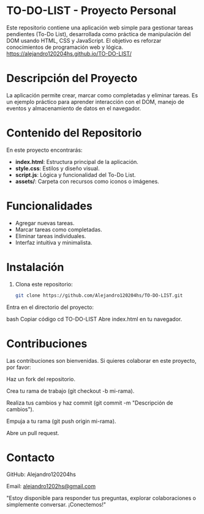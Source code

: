 # TO-DO-LIST - Proyecto Personal

Este repositorio contiene una aplicación web simple para gestionar tareas pendientes (To-Do List), desarrollada como práctica de manipulación del DOM usando HTML, CSS y JavaScript. El objetivo es reforzar conocimientos de programación web y lógica. https://alejandro120204hs.github.io/TO-DO-LIST/

#  Descripción del Proyecto

La aplicación permite crear, marcar como completadas y eliminar tareas. Es un ejemplo práctico para aprender interacción con el DOM, manejo de eventos y almacenamiento de datos en el navegador.

#  Contenido del Repositorio

En este proyecto encontrarás:

- **index.html**: Estructura principal de la aplicación.
- **style.css**: Estilos y diseño visual.
- **script.js**: Lógica y funcionalidad del To-Do List.
- **assets/**: Carpeta con recursos como iconos o imágenes.

#  Funcionalidades

- Agregar nuevas tareas.
- Marcar tareas como completadas.
- Eliminar tareas individuales.
- Interfaz intuitiva y minimalista.

#  Instalación

1. Clona este repositorio:

   ```bash
   git clone https://github.com/Alejandro120204hs/TO-DO-LIST.git
Entra en el directorio del proyecto:

bash
Copiar código
cd TO-DO-LIST
Abre index.html en tu navegador.

# Contribuciones
Las contribuciones son bienvenidas. Si quieres colaborar en este proyecto, por favor:

Haz un fork del repositorio.

Crea tu rama de trabajo (git checkout -b mi-rama).

Realiza tus cambios y haz commit (git commit -m "Descripción de cambios").

Empuja a tu rama (git push origin mi-rama).

Abre un pull request.

# Contacto
GitHub: Alejandro120204hs

Email: alejandro1202hs@gmail.com

"Estoy disponible para responder tus preguntas, explorar colaboraciones o simplemente conversar. ¡Conectemos!"
